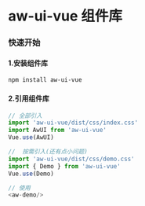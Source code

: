 # aw-ui-vue 组件库

### 快速开始

#### 1.安装组件库

```shell
npm install aw-ui-vue
```

#### 2.引用组件库

```js
// 全部引入
import 'aw-ui-vue/dist/css/index.css'
import AwUI from 'aw-ui-vue'
Vue.use(AwUI)

//  按需引入(还有点小问题)
import 'aw-ui-vue/dist/css/demo.css'
import { Demo } from 'aw-ui-vue'
Vue.use(Demo)

// 使用 
<aw-demo/>
```
